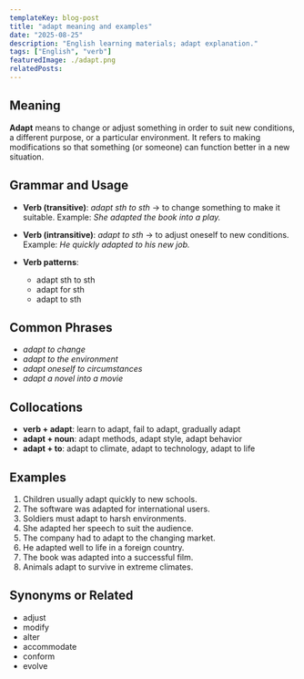 ```yaml
---
templateKey: blog-post
title: "adapt meaning and examples"
date: "2025-08-25"
description: "English learning materials; adapt explanation."
tags: ["English", "verb"]
featuredImage: ./adapt.png
relatedPosts:
---
```


## Meaning

**Adapt** means to change or adjust something in order to suit new conditions, a different purpose, or a particular environment. It refers to making modifications so that something (or someone) can function better in a new situation.

## Grammar and Usage

- **Verb (transitive)**: _adapt sth to sth_ → to change something to make it suitable.
  Example: _She adapted the book into a play._

- **Verb (intransitive)**: _adapt to sth_ → to adjust oneself to new conditions.
  Example: _He quickly adapted to his new job._

- **Verb patterns**:

  - adapt sth to sth
  - adapt for sth
  - adapt to sth

## Common Phrases

- _adapt to change_
- _adapt to the environment_
- _adapt oneself to circumstances_
- _adapt a novel into a movie_

## Collocations

- **verb + adapt**: learn to adapt, fail to adapt, gradually adapt
- **adapt + noun**: adapt methods, adapt style, adapt behavior
- **adapt + to**: adapt to climate, adapt to technology, adapt to life

## Examples

1. Children usually adapt quickly to new schools.
2. The software was adapted for international users.
3. Soldiers must adapt to harsh environments.
4. She adapted her speech to suit the audience.
5. The company had to adapt to the changing market.
6. He adapted well to life in a foreign country.
7. The book was adapted into a successful film.
8. Animals adapt to survive in extreme climates.

## Synonyms or Related

- adjust
- modify
- alter
- accommodate
- conform
- evolve
